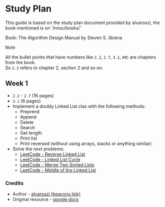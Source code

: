 # Study Plan

This guide is based on the study plan document provided by alvaroszi, the book mentioned is on '/misc/books/'

Book: The Algorithm Design Manual by Steven S. Skiena

> [!NOTE]
> All the bullet points that have numbers like `2.2`, `2.7`, `3.1`, etc are chapters from the book.<br/>
> So `2.2` refers to chapter 2, section 2 and so on.

## Week 1

- `2.2` - `2.7` (16 pages)
- `3.1` (6 pages)
- Implement a doubly Linked List clas with the following methods:
    - Preprend
    - Append
    - Delete
    - Search
    - Get length
    - Print list
    - Print reversed (without using arrays, stacks or anything similar)
- Solve the next problems:
    - [LeetCode - Reverse Linked List](https://leetcode.com/problems/reverse-linked-list/)
    - [LeetCode - Linked List Cycle](https://leetcode.com/problems/linked-list-cycle/)
    - [LeetCode - Merge Two Sorted Lists](https://leetcode.com/problems/merge-two-sorted-lists/)
    - [LeetCode - Middle of the Linked List](https://leetcode.com/problems/middle-of-the-linked-list/)

### Credits

- Author - [alvaroszi (beacons link)](https://beacons.ai/alvaroszi)
- Original resource - [google docs](https://docs.google.com/document/d/1-Ri9rqwiNDAsAVyF0xYjEkN3T3XWJc3_N_RmT-6pfxo)
